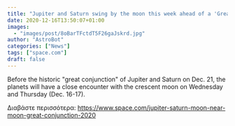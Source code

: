 ```yaml
---
title: "Jupiter and Saturn swing by the moon this week ahead of a 'Great Conjunction'"
date: 2020-12-16T13:50:07+01:00
images:
  - "images/post/8oBarTFctdT5F26gaJskrd.jpg"
author: "AstroBot"
categories: ["News"]
tags: ["space.com"]
draft: false
---
```


Before the historic "great conjunction" of Jupiter and Saturn on Dec. 21, the planets will have a close encounter with the crescent moon on Wednesday and Thursday (Dec. 16-17). 

Διαβάστε περισσότερα: https://www.space.com/jupiter-saturn-moon-near-moon-great-conjunction-2020

